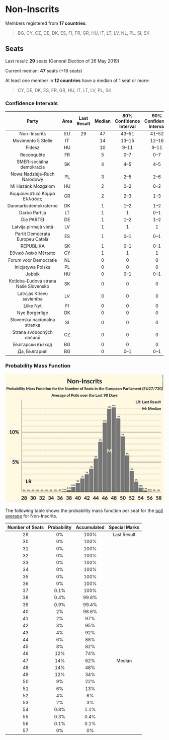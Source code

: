 # Non-Inscrits

Members registered from **17 countries**:

> BG, CY, CZ, DE, DK, ES, FI, FR, GR, HU, IT, LT, LV, NL, PL, SI, SK

## Seats

Last result: **29** seats (General Election of 26 May 2019)

Current median: **47** seats (+18 seats)

At least one member in **12 countries** have a median of 1 seat or more:

> CY, DE, DK, ES, FR, GR, HU, IT, LT, LV, PL, SK

### Confidence Intervals

| Party | Area | Last Result | Median | 80% Confidence Interval | 90% Confidence Interval | 95% Confidence Interval | 99% Confidence Interval |
|:-----:|:----:|:-----------:|:------:|:-----------------------:|:-----------------------:|:-----------------------:|:-----------------------:|
| Non-Inscrits | EU | 29 | 47 | 43–51 | 41–52 | 40–53 | 38–54 |
| Movimento 5 Stelle | IT | | 14 | 13–15 | 12–16 | 12–17 | 12–17 |
| Fidesz | HU | | 10 | 9–11 | 9–11 | 9–11 | 8–12 |
| Reconquête | FR | | 5 | 0–7 | 0–7 | 0–8 | 0–8 |
| SMER–sociálna demokracia | SK | | 4 | 4–5 | 4–5 | 4–5 | 3–5 |
| Nowa Nadzieja–Ruch Narodowy | PL | | 3 | 2–5 | 2–6 | 2–6 | 0–6 |
| Mi Hazánk Mozgalom | HU | | 2 | 0–2 | 0–2 | 0–2 | 0–2 |
| Κομμουνιστικό Κόμμα Ελλάδας | GR | | 2 | 2–3 | 1–3 | 1–3 | 1–3 |
| Danmarksdemokraterne | DK | | 1 | 1–2 | 1–2 | 1–2 | 1–2 |
| Darbo Partija | LT | | 1 | 1 | 0–1 | 0–1 | 0–1 |
| Die PARTEI | DE | | 1 | 1–2 | 1–2 | 1–3 | 1–3 |
| Latvija pirmajā vietā | LV | | 1 | 1 | 1 | 1–2 | 1–2 |
| Partit Demòcrata Europeu Català | ES | | 1 | 0–1 | 0–1 | 0–1 | 0–2 |
| REPUBLIKA | SK | | 1 | 0–1 | 0–1 | 0–1 | 0–1 |
| Εθνικό Λαϊκό Μέτωπο | CY | | 1 | 1 | 1 | 1 | 1 |
| Forum voor Democratie | NL | | 0 | 0 | 0 | 0 | 0 |
| Inicjatywa Polska | PL | | 0 | 0 | 0 | 0 | 0 |
| Jobbik | HU | | 0 | 0–1 | 0–1 | 0–1 | 0–1 |
| Kotleba–Ľudová strana Naše Slovensko | SK | | 0 | 0 | 0 | 0 | 0 |
| Latvijas Krievu savienība | LV | | 0 | 0 | 0 | 0 | 0 |
| Liike Nyt | FI | | 0 | 0 | 0 | 0 | 0 |
| Nye Borgerlige | DK | | 0 | 0 | 0 | 0 | 0 |
| Slovenska nacionalna stranka | SI | | 0 | 0 | 0 | 0 | 0 |
| Strana svobodných občanů | CZ | | 0 | 0 | 0 | 0 | 0 |
| Български възход | BG | | 0 | 0 | 0 | 0 | 0 |
| Да, България! | BG | | 0 | 0–1 | 0–1 | 0–1 | 0–1 |

### Probability Mass Function

![Graph with seats probability mass function not yet produced](average-2024-01-31-seats-pmf-non-inscrits.png "Seats Probability Mass Function")

The following table shows the probability mass function per seat for the [poll average](average-2024-01-31.html) for Non-Inscrits.

| Number of Seats | Probability | Accumulated | Special Marks |
|:---------------:|:-----------:|:-----------:|:-------------:|
| 29 | 0% | 100% | Last Result |
| 30 | 0% | 100% |  |
| 31 | 0% | 100% |  |
| 32 | 0% | 100% |  |
| 33 | 0% | 100% |  |
| 34 | 0% | 100% |  |
| 35 | 0% | 100% |  |
| 36 | 0% | 100% |  |
| 37 | 0.1% | 100% |  |
| 38 | 0.4% | 99.8% |  |
| 39 | 0.9% | 99.4% |  |
| 40 | 2% | 98.6% |  |
| 41 | 2% | 97% |  |
| 42 | 3% | 95% |  |
| 43 | 4% | 92% |  |
| 44 | 6% | 88% |  |
| 45 | 8% | 82% |  |
| 46 | 12% | 74% |  |
| 47 | 14% | 62% | Median |
| 48 | 14% | 48% |  |
| 49 | 12% | 34% |  |
| 50 | 9% | 22% |  |
| 51 | 6% | 13% |  |
| 52 | 4% | 6% |  |
| 53 | 2% | 3% |  |
| 54 | 0.8% | 1.1% |  |
| 55 | 0.3% | 0.4% |  |
| 56 | 0.1% | 0.1% |  |
| 57 | 0% | 0% |  |


